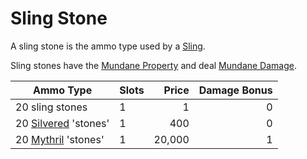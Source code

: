 # Sling Stone

A sling stone is the ammo type used by a [Sling](../Ranged%20Weapons/Sling.md).

Sling stones have the [Mundane Property](../../../Material%20Properties/Mundane%20Property.md) and deal [Mundane Damage](../../../../Damage%20Types/Mundane%20Damage.md).

| Ammo Type                                                                     | Slots |  Price | Damage Bonus |
| ----------------------------------------------------------------------------- | ----- | -----: | -----------: |
| 20 sling stones                                                               | 1     |      1 |            0 |
| 20 [Silvered](../../../Material%20Properties/Silvered%20Property.md) 'stones' | 1     |    400 |            0 |
| 20 [Mythril](../../../../Magic/Mythril.md) 'stones'                        | 1     | 20,000 |            1 |
